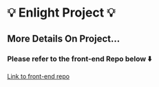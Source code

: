 # 💡 Enlight Project  💡

## More Details On Project... 

### Please refer to the front-end Repo below ⬇️
[Link to front-end repo](https://github.com/mcohenfuentes/react-enlight-front-end)

#